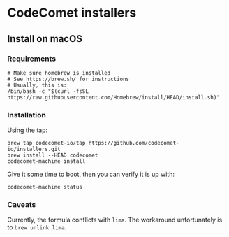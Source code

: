 # CodeComet installers

## Install on macOS

### Requirements

```shell
# Make sure homebrew is installed
# See https://brew.sh/ for instructions
# Usually, this is:
/bin/bash -c "$(curl -fsSL https://raw.githubusercontent.com/Homebrew/install/HEAD/install.sh)"
```

### Installation

Using the tap:

```shell
brew tap codecomet-io/tap https://github.com/codecomet-io/installers.git
brew install --HEAD codecomet
codecomet-machine install
```

Give it some time to boot, then you can verify it is up with:

```shell
codecomet-machine status
```

### Caveats

Currently, the formula conflicts with `lima`.
The workaround unfortunately is to `brew unlink lima`.

<!--
Debugging the tap locally:
```shell
brew install --HEAD --build-from-source ./codecomet.rb
```
#  --only-dependencies
-->

<!--
Or alternatively the install script:

```shell
/bin/bash -c "$(curl -fsSL https://raw.githubusercontent.com/codecomet-io/installers/HEAD/install.sh)"
```
-->



<!--

## Hacking on the tap


## [WORK IN PROGRESS] On-boarding macOS users into the private beta

1. **Optional**: for users who do NOT have an existing ssh key or want to use a new one, have
them create one, for example something like:

```shell
ssh-keygen -t ed25519 -C "john@private.codecomet.io" -f ~/.ssh/beta.codecomet.io
```

2. Have the user edit `~/.ssh/config` to add these lines:
```yaml
Host beta
    # Alternatively, point the identity file to whatever key they want to use
    identityfile ~/.ssh/beta.codecomet.io
    identitiesonly yes
    hostname github.com
    port 22
    user git
```

3. Have the user send us the public part of their key
```shell
# For example (if created above):
cat ~/.ssh/beta.codecomet.io.pub
# Or
# cat ~/.ssh/id_ed25519.pub
# Or whatever is the path to their public id
```

4. In our `installers` repository:
  * in `Settings > Deploy Keys > Add New`
  * do NOT give away write access
  * copy their public key from above in there

5. Repeat previous step for the `commander` repository

6. Have them clone this repository and run the install script
```shell
git clone git@github.com:codecomet-io/installers.git
cd installers
./install.sh
```

## Distribution graph

 * direct dependencies (QEMU & Go) are not pinned, and formulas are retrieved from brew central
 * indirect dependencies are also out there

## TODO

MVP:
 * \o?

Next:
 * check on this for private homebrew / stuff:
   * https://medium.com/prodopsio/creating-homebrew-taps-for-private-internal-tools-c41363d58ab0
   * https://gist.github.com/mlafeldt/8e7d50ee0b1de44e256d
   * https://franzramadhan.com/posts/9-publish-homebrew-in-private-repo/
 * have a complete installer spinning a private brew (https://github.com/dubo-dubon-duponey/tarmac/blob/master/init )
 * look at codesigner: https://dantheman827.github.io/ios-app-signer/

-->
